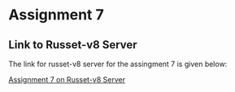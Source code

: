 # Assignment 7

## Link to Russet-v8 Server
The link for russet-v8 server for the assingment 7 is given below: 

[Assignment 7 on Russet-v8 Server](https://russet-v8.wccnet.edu/~mdthabata/Assignments/assignment7/index.php)

